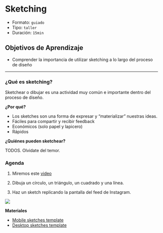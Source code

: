 # Sketching

- Formato: `guiado`
- Tipo: `taller`
- Duración: `15min`

## Objetivos de Aprendizaje

- Comprender la importancia de utilizar sketching a lo largo del proceso de diseño 

***

### ¿Qué es sketching?

Sketchear o dibujar es una actividad muy común e importante dentro del proceso de diseño.

**¿Por qué?**

* Los sketches son una forma de expresar y “materializar” nuestras ideas.  
* Fáciles para compartir y recibir feedback 
* Económicos (solo papel y lapicero)
* Rápidos 

**¿Quiénes pueden sketchear?**

TODOS. Olvidate del temor. 


### Agenda

1. Miremos este [video](https://youtu.be/L1pBhHjGKvI?t=23m00s)

2. Dibuja un círculo, un triángulo, un cuadrado y una línea.

3. Haz un sketch replicando la pantalla del feed de Instagram. 

![](http://www.marficom.com/wp-content/uploads/instagram-stories.jpg)


**Materiales**

* [Mobile sketches template](https://drive.google.com/open?id=0B0NdG2VNCDPzRHRXdk96VDFFd2M)
* [Desktop sketches template](https://drive.google.com/open?id=0B0NdG2VNCDPzaWRsQXNpSWtSQ1U)